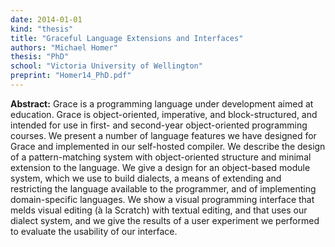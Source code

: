 ```yaml
---
date: 2014-01-01
kind: "thesis"
title: "Graceful Language Extensions and Interfaces"
authors: "Michael Homer"
thesis: "PhD"
school: "Victoria University of Wellington"
preprint: "Homer14_PhD.pdf"
---
```


**Abstract:** Grace is a programming language under development aimed at education. Grace is object-oriented, imperative, and block-structured, and intended for use in first- and second-year object-oriented programming courses. We present a number of language features we have designed for Grace and implemented in our self-hosted compiler. We describe the design of a pattern-matching system with object-oriented structure and minimal extension to the language. We give a design for an object-based module system, which we use to build dialects, a means of extending and restricting the language available to the programmer, and of implementing domain-specific languages. We show a visual programming interface that melds visual editing (à la Scratch) with textual editing, and that uses our dialect system, and we give the results of a user experiment we performed to evaluate the usability of our interface.